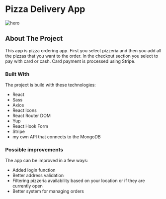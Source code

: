 # Pizza Delivery App

![hero](https://user-images.githubusercontent.com/80893722/149289759-333ccd97-78db-48ae-8639-851298221391.jpg)

<!-- ABOUT THE PROJECT -->

## About The Project

This app is pizza ordering app. First you select pizzeria and then you add all the pizzas that you want to the order. In the checkout section you select to pay with card or cash. Card payment is processed using Stripe.

### Built With

The project is build with these technologies:

- React
- Sass
- Axios
- React Icons
- React Router DOM
- Yup
- React Hook Form
- Stripe
- my own API that connects to the MongoDB

### Possible improvements

The app can be improved in a few ways:

- Added login function
- Better address validation
- Filtering pizzeria availability based on your location or if they are currently open
- Better system for managing orders
